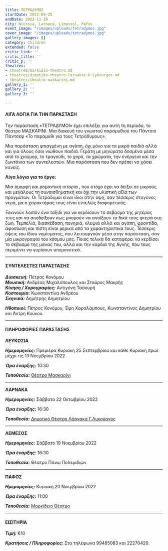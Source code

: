 ```yaml
---
title: ΤΕΤΡΑΔΥΜΟΙ
startDate: 2022-09-25
endDate: 2022-11-20
city: Nicosia, Larnaca, Limassol, Pafos
event_image: "/images/uploads/tetradymoi.jpg"
cover_image: "/images/uploads/tetradymoi.jpg"
gallery_images: []
category: Children
extended: false
critic_link: ''
critic_title: ''
critic_p: ''
theatres:
- theatres/markidio-theatro.md
- theatres/dimotiko-theatro-larnakas-G.Lykourgos.md
- theatres/theatro-maskarini.md
gallery_1: ''
gallery_2: ''
gallery_3: ''

---
```

#### ΛΙΓΑ ΛΟΓΙΑ ΓΙΑ ΤΗΝ ΠΑΡΑΣΤΑΣΗ

Την παράσταση «ΤΕΤΡΑΔΥΜΟΙ» έχει επιλέξει για αυτή τη περίοδο, το θέατρο ΜΑΣΚΑΡΙΝΙ. Μια διακευή του γνωστού παραμυθιού του Πάντσιο Πάντσεφ «Το παραμύθι για τους Τετράδυμους». 

Μια παράσταση φτιαγμένη με αγάπη, όχι μόνο για τα μικρά παιδιά αλλά και για όλους όσοι νιώθουν παιδιά. Γεμάτη με μηνύματα δοσμένα μέσα από το χιούμορ, το τραγούδι, το χορό, τα χρώματα, την ενέργεια και την ζωντάνια των συντελεστών. Μια παράσταση που δεν πρέπει να χάσει κανείς.

**Λίγα λόγια για το έργο:**

Μια όμορφη και ρομαντική ιστορία , που στόχο έχει να δείξει σε μικρούς και μεγάλους τη συναισθηματική και όχι την υλιστική αξία των πραγμάτων. Οι Τετράδυμοι είναι ίδιοι στην όψη, σαν τέσσερις σταγόνες νερό, μα ο χαρακτήρας τους είναι εντελώς διαφορετικός.

Ξεκινούν λοιπόν ένα ταξίδι για να κερδίσουν το σεβασμό της μητέρας τους και να αποδείξουν πως μπορούν να ανοίξουν τα δικά τους φτερά στη ζωή. Τεμπελιά, διασκέδαση, πονηριά, κλεψιά αλλά και αγάπη, φροντίδα, αφοσίωση και πίστη είναι μερικά από τα χαρακτηριστικά τους. Τέσσερις όψεις του ίδιου νομίσματος, που λειτουργούν μέσα στην παράσταση, σαν μία μικρογραφία του κόσμου μας. Ποιoς τελικά θα καταφέρει να κερδίσει το σεβασμό της μάνας του, αλλά και την καρδιά της Αγνής, που τους περιμένει να γυρίσουν υπομονετικά.

***

#### ΣΥΝΤΕΛΕΣΤΕΣ ΠΑΡΑΣΤΑΣΗΣ

**_Διασκευή:_** Πέτρος Κονόμου  
**_Μουσική:_** Ανδρέας Μιχαλόπουλος και Σταύρος Μακρής  
**_Κίνηση / Χορογραφίες:_** Αντιγόνη Τασουρή  
**_Κοστουμια:_** Κωνσταντίνα Ανδρέου  
**_Σκηνικά:_** Δημήτρης Δημητρίου

**_Ηθοποιοί:_** Πέτρος Κονόμου, Έφη Χαραλάμπους, Κωνσταντίνος Δημητρίου και Άντρη Κούκου.

***

#### ΠΛΗΡΟΦΟΡΙΕΣ ΠΑΡΑΣΤΑΣΗΣ

**ΛΕΥΚΩΣΙΑ**

**_Ημερομηνίες:_** Πρεμιέρα Κυριακή 25 Σεπτεμβρίου και κάθε Κυριακή πρωί μέχρι τις 13 Νοεμβρίου 2022

**_Ώρα έναρξης:_** 10:30

**_Τοποθεσία:_** [Θέατρο Μασκαρίνι](?#map)

***

**ΛΑΡΝΑΚΑ**

**_Ημερομηνίες:_** Σάββατο 22 Οκτωβρίου 2022

**_Ώρα έναρξης:_** 16:30

**_Τοποθεσία:_** [Δημοτικό Θέατρο Λάρνακα Γ.Λυκούργος](?#map)

***

**ΛΕΜΕΣΟΣ**

**_Ημερομηνίες:_** Σάββατο 19 Νοεμβρίου 2022

**_Ώρα έναρξης:_** 16:30

**_Τοποθεσία:_** Θέατρο Πάνω Πολεμιδιών

***

**ΠΑΦΟΣ**

**_Ημερομηνίες:_** Κυριακή 20 Νοεμβρίου 2022

**_Ώρα έναρξης:_** 11:00

**_Τοποθεσία:_** [Μαρκίδειο Θέατρο ](?#map)

***

#### ΕΙΣΙΤΗΡΙΑ

**_Τιμή:_** €10

**_Κρατήσεις / Πληροφορίες:_** Στα τηλέφωνα 99485083 και 22270420.
